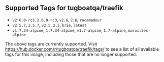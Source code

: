 ## Supported Tags for tugboatqa/traefik

* `v2.6.0-rc3`, `2.6.0-rc3`, `v2.6`, `2.6`, `rocamadour`
* `v2.5.7`, `2.5.7`, `v2.5`, `2.5`, `brie`, `latest`
* `v1.7.34-alpine`, `1.7.34-alpine`, `v1.7-alpine`, `1.7-alpine`, `maroilles-alpine`

The above tags are currently supported. Visit https://hub.docker.com/r/tugboatqa/traefik/tags/ to see a list of all available tags for this image, including those that are no longer supported.
